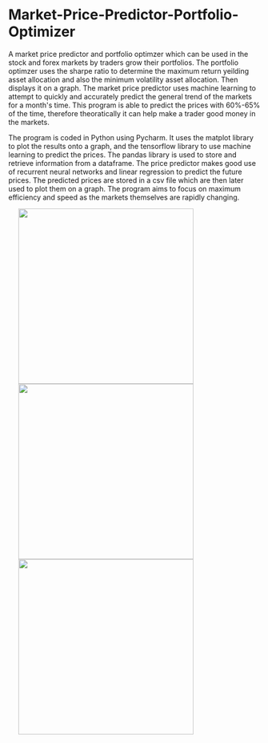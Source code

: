 # Market-Price-Predictor-Portfolio-Optimizer

A market price predictor and portfolio optimzer which can be used in the stock and forex markets by traders grow their portfolios. The
portfolio optimzer uses the sharpe ratio to determine the maximum return yeilding asset allocation and also the minimum volatility asset
allocation. Then displays it on a graph. The market price predictor uses machine learning to attempt to quickly and accurately predict the
general trend of the markets for a month's time. This program is able to predict the prices with 60%-65% of the time, therefore
theoratically it can help make a trader good money in the markets.

The program is coded in Python using Pycharm. It uses the matplot library to plot the results onto a graph, and the tensorflow library to
use machine learning to predict the prices. The pandas library is used to store and retrieve information from a dataframe. The price
predictor makes good use of recurrent neural networks and linear regression to predict the future prices. The predicted prices are stored
in a csv file which are then later used to plot them on a graph. The program aims to focus on maximum efficiency and speed as the markets
themselves are rapidly changing.


<p float="left">
  <img src="https://user-images.githubusercontent.com/43008021/58757710-f8020980-84de-11e9-8257-302d0601763d.png" width="350" hspace="20"/>
  <img src="https://user-images.githubusercontent.com/43008021/58757721-40b9c280-84df-11e9-9690-5e4a81af50a8.png" width="350" hspace="20"/>
  <img src="https://user-images.githubusercontent.com/43008021/58757717-25e74e00-84df-11e9-82af-d7ab3951cc83.PNG" width="350" hspace="20"/>
</p>
